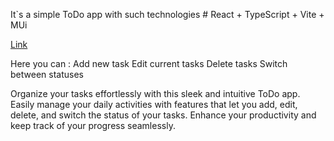 It`s a simple ToDo app with such technologies     # React + TypeScript + Vite + MUi

[Link](https://andrewmelnykx.github.io/AgainToDo/)

Here you can :
  Add new task
  Edit current tasks
  Delete tasks
  Switch between statuses

Organize your tasks effortlessly with this sleek and intuitive ToDo app. Easily manage your daily activities with features that let you add, edit, delete, and switch the status of your tasks. Enhance your productivity and keep track of your progress seamlessly.





